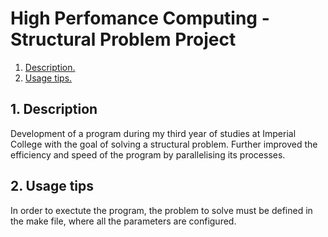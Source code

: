 # High Perfomance Computing - Structural Problem Project

1. [ Description. ](#desc)
2. [ Usage tips. ](#usage)

<a name="desc"></a>
## 1. Description

Development of a program during my third year of studies at Imperial College with the goal of solving a structural problem. Further improved the efficiency and speed of the program by parallelising its processes.

<a name="usage"></a>
## 2. Usage tips

In order to exectute the program, the problem to solve must be defined in the make file, where all the parameters are configured.

